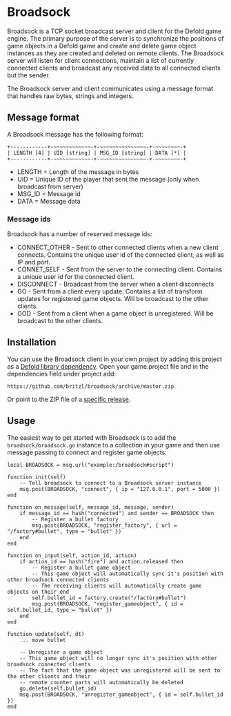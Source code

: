 # Broadsock
Broadsock is a TCP socket broadcast server and client for the Defold game engine. The primary purpose of the server is to synchronize the positions of game objects in a Defold game and create and delete game object instances as they are created and deleted on remote clients. The Broadsock server will listen for client connections, maintain a list of currently connected clients and broadcast any received data to all connected clients but the sender.

The Broadsock server and client communicates using a message format that handles raw bytes, strings and integers.

## Message format
A Broadsock message has the following format:

````
+------------+-~~~~~~~~~~~~-+-~~~~~~~~~~~~~~~-+-~~~~~~~~-+
| LENGTH [4] | UID [string] | MSG_ID [string] | DATA [*] |
+------------+-~~~~~~~~~~~~-+-~~~~~~~~~~~~~~~-+-~~~~~~~~-+
````

* LENGTH = Length of the message in bytes
* UID = Unique ID of the player that sent the message (only when broadcast from server)
* MSG_ID = Message id
* DATA = Message data

### Message ids
Broadsock has a number of reserved message ids:

* CONNECT_OTHER - Sent to other connected clients when a new client connects. Contains the unique user id of the connected client, as well as IP and port.
* CONNET_SELF - Sent from the server to the connecting client. Contains a unique user id for the connected client.
* DISCONNECT - Broadcast from the server when a client disconnects
* GO - Sent from a client every update. Contains a list of transform updates for registered game objects. Will be broadcast to the other clients.
* GOD - Sent from a client when a game object is unregistered. Will be broadcast to the other clients.

## Installation
You can use the Broadsock client in your own project by adding this project as a [Defold library dependency](http://www.defold.com/manuals/libraries/). Open your game.project file and in the dependencies field under project add:

	https://github.com/britzl/broadsock/archive/master.zip

Or point to the ZIP file of a [specific release](https://github.com/britzl/broadsock/releases).

## Usage
The easiest way to get started with Broadsock is to add the ````broadsock/broadsock.go```` instance to a collection in your game and then use message passing to connect and register game objects:

	local BROADSOCK = msg.url("example:/broadsock#script")

	function init(self)
		-- Tell broadsock to connect to a Broadsock server instance
		msg.post(BROADSOCK, "connect", { ip = "127.0.0.1", port = 5000 })
	end

	function on_message(self, message_id, message, sender)
		if message_id == hash("connected") and sender == BROADSOCK then
			-- Register a bullet factory
			msg.post(BROADSOCK, "register_factory", { url = "/factory#bullet", type = "bullet" })
		end
	end

	function on_input(self, action_id, action)
		if action_id == hash("fire") and action.released then
			-- Register a bullet game object
			-- This game object will automatically sync it's position with other broadsock connected clients
			-- The receiving clients will automatically create game objects on their end
			self.bullet_id = factory.create("/factory#bullet")
			msg.post(BROADSOCK, "register_gameobject", { id = self.bullet_id, type = "bullet" })
		end
	end

	function update(self, dt)
		... move bullet

		-- Unregister a game object
		-- This game object will no longer sync it's position with other broadsock connected clients
		-- The fact that the game object was unregistered will be sent to the other clients and their
		-- remote counter parts will automatically be deleted
		go.delete(self.bullet_id)
		msg.post(BROADSOCK, "unregister_gameobject", { id = self.bullet_id })
	end
